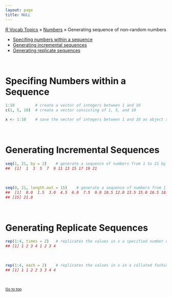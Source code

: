 ```yaml
---
layout: page
title: NULL
---
```



[R Vocab Topics](index) &#187; [Numbers](numbers) &#187; Generating sequence of non-random numbers

* <a href="#a">Specifing numbers within a sequence</a> 
* <a href="#b">Generating incremental sequences</a>
* <a href="#c">Generating replicate sequences</a>

<br>

<a name="a"></a>
# Specifing Numbers within a Sequence

```r
1:10         # create a vector of integers between 1 and 10
c(1, 5, 10)  # create a vector consisting of 1, 5, and 10 

x <- 1:10    # save the vector of integers between 1 and 10 as object x
```

<br>

<a name="b"></a>
# Generating Incremental Sequences 

```r
seq(1, 21, by = 2)    # generate a sequence of numbers from 1 to 21 by increments of 2
##  [1]  1  3  5  7  9 11 13 15 17 19 21
```
<br>

```r
seq(0, 21, length.out = 15)    # generate a sequence of numbers from 1 to 21 that has 15 equal incremented numbers
##  [1]  0.0  1.5  3.0  4.5  6.0  7.5  9.0 10.5 12.0 13.5 15.0 16.5 18.0 19.5
## [15] 21.0
```

<br>

<a name="c"></a>
# Generating Replicate Sequences 

```r
rep(1:4, times = 2)   # replicates the values in x a specified number of times
## [1] 1 2 3 4 1 2 3 4
```

<br>

```r
rep(1:4, each = 2)    # replicates the values in x in a collated fashion
## [1] 1 1 2 2 3 3 4 4
```

<br>

<small><a href="#">Go to top</a></small>
